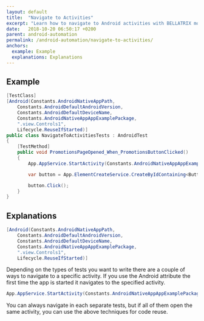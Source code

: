 ```yaml
---
layout: default
title:  "Navigate to Activities"
excerpt: "Learn how to navigate to Android activities with BELLATRIX mobile module."
date:   2018-10-20 06:50:17 +0200
parent: android-automation
permalink: /android-automation/navigate-to-activities/
anchors:
  example: Example
  explanations: Explanations
---
```

Example
-------
```csharp
[TestClass]
[Android(Constants.AndroidNativeAppPath,
    Constants.AndroidDefaultAndroidVersion,
    Constants.AndroidDefaultDeviceName,
    Constants.AndroidNativeAppAppExamplePackage,
    ".view.Controls1",
    Lifecycle.ReuseIfStarted)]
public class NavigateToActivitiesTests : AndroidTest
{
    [TestMethod]
    public void PromotionsPageOpened_When_PromotionsButtonClicked()
    {
        App.AppService.StartActivity(Constants.AndroidNativeAppAppExamplePackage, ".view.Controls1");

        var button = App.ElementCreateService.CreateByIdContaining<Button>("button");

        button.Click();
    }
}
```

Explanations
------------

```csharp
[Android(Constants.AndroidNativeAppPath,
    Constants.AndroidDefaultAndroidVersion,
    Constants.AndroidDefaultDeviceName,
    Constants.AndroidNativeAppAppExamplePackage,
    ".view.Controls1",
    Lifecycle.ReuseIfStarted)]
```
Depending on the types of tests you want to write there are a couple of ways to navigate to а specific activity.
If you use the Android attribute the first time the app is started it navigates to the specified activity.
```csharp
App.AppService.StartActivity(Constants.AndroidNativeAppAppExamplePackage, ".view.Controls1");
```
You can always navigate in each separate tests, but if all of them open the same activity, you can use the above techniques for code reuse.